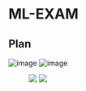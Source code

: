 # ML-EXAM
## Plan
![image]()
![image]()
<figure class="half">
    <img src="https://user-images.githubusercontent.com/25631641/50551635-fa0d3580-0cbe-11e9-96f1-7e84e3820a20.png">
    <img src="https://user-images.githubusercontent.com/25631641/50551637-fed1e980-0cbe-11e9-96ff-114b7499a734.png">
</figure>
